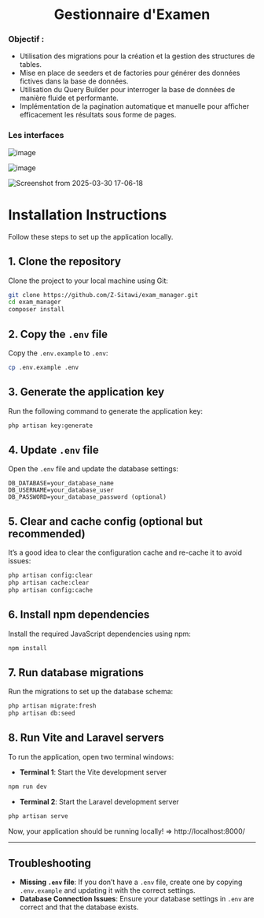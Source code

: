 <h1 align="center">Gestionnaire d'Examen</h1>

### Objectif :
- Utilisation des migrations pour la création et la gestion des structures de tables.
- Mise en place de seeders et de factories pour générer des données fictives dans la base
de données.
- Utilisation du Query Builder pour interroger la base de données de manière fluide et
performante.
- Implémentation de la pagination automatique et manuelle pour afficher efficacement les
résultats sous forme de pages.

### Les interfaces

![image](https://github.com/user-attachments/assets/087d1223-7709-4942-a416-3187fb83610e)

![image](https://github.com/user-attachments/assets/682b19fb-080d-430d-9af1-18e7a32f548a)

![Screenshot from 2025-03-30 17-06-18](https://github.com/user-attachments/assets/0371308c-9540-4f12-a575-019b62e718bb)

# Installation Instructions

Follow these steps to set up the application locally.

## 1. Clone the repository
Clone the project to your local machine using Git:
```bash
git clone https://github.com/Z-Sitawi/exam_manager.git
cd exam_manager
composer install

```

## 2. Copy the `.env` file
Copy the `.env.example` to `.env`:
```bash
cp .env.example .env
```

## 3. Generate the application key
Run the following command to generate the application key:
```bash
php artisan key:generate
```

## 4. Update `.env` file
Open the `.env` file and update the database settings:
```env
DB_DATABASE=your_database_name
DB_USERNAME=your_database_user
DB_PASSWORD=your_database_password (optional)
```

## 5. Clear and cache config (optional but recommended)
It’s a good idea to clear the configuration cache and re-cache it to avoid issues:
```bash
php artisan config:clear
php artisan cache:clear
php artisan config:cache
```

## 6. Install npm dependencies
Install the required JavaScript dependencies using npm:
```bash
npm install
```

## 7. Run database migrations
Run the migrations to set up the database schema:
```bash
php artisan migrate:fresh
php artisan db:seed
```

## 8. Run Vite and Laravel servers
To run the application, open two terminal windows:

- **Terminal 1**: Start the Vite development server
```bash
npm run dev
```

- **Terminal 2**: Start the Laravel development server
```bash
php artisan serve
```

Now, your application should be running locally! => http://localhost:8000/

---

## Troubleshooting
- **Missing `.env` file**: If you don’t have a `.env` file, create one by copying `.env.example` and updating it with the correct settings.
- **Database Connection Issues**: Ensure your database settings in `.env` are correct and that the database exists.
